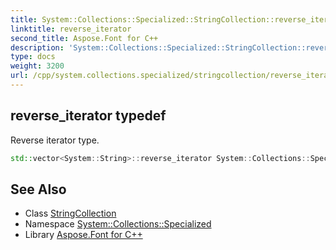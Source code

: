 ```yaml
---
title: System::Collections::Specialized::StringCollection::reverse_iterator typedef
linktitle: reverse_iterator
second_title: Aspose.Font for C++
description: 'System::Collections::Specialized::StringCollection::reverse_iterator typedef. Reverse iterator type in C++.'
type: docs
weight: 3200
url: /cpp/system.collections.specialized/stringcollection/reverse_iterator/
---
```

## reverse_iterator typedef


Reverse iterator type.

```cpp
std::vector<System::String>::reverse_iterator System::Collections::Specialized::StringCollection::reverse_iterator
```

## See Also

* Class [StringCollection](../)
* Namespace [System::Collections::Specialized](../../)
* Library [Aspose.Font for C++](../../../)
